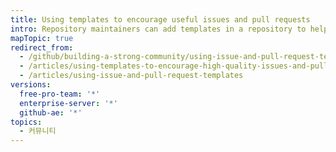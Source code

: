 ```yaml
---
title: Using templates to encourage useful issues and pull requests
intro: Repository maintainers can add templates in a repository to help contributors create high-quality issues and pull requests.
mapTopic: true
redirect_from:
  - /github/building-a-strong-community/using-issue-and-pull-request-templates
  - /articles/using-templates-to-encourage-high-quality-issues-and-pull-requests-in-your-repository/
  - /articles/using-issue-and-pull-request-templates
versions:
  free-pro-team: '*'
  enterprise-server: '*'
  github-ae: '*'
topics:
  - 커뮤니티
---
```


